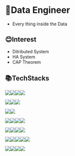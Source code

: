 # 🔧Data Engineer
- Every thing inside the Data

## 😊Interest
- Ditributed System
- HA System
- CAP Theorem
  
## 📚TechStacks
<img src="https://img.shields.io/badge/Java-ED8B00?style=for-the-badge&logo=openjdk&logoColor=white"><img src="https://img.shields.io/badge/Python-3776AB?style=for-the-badge&logo=Python&logoColor=white"><img src="https://img.shields.io/badge/Go-00ADD8?style=for-the-badge&logo=Go&logoColor=black"><img src="https://img.shields.io/badge/JS-F7DF1E?style=for-the-badge&logo=JavaScript&logoColor=black">

<img src="https://img.shields.io/badge/ElasticSerach-005571?style=for-the-badge&logo=ElasticSearch&logoColor=#005571"><img src="https://img.shields.io/badge/Kibana-005571?style=for-the-badge&logo=Kibana&logoColor=violet"><img src="https://img.shields.io/badge/Fluentd-0E83C8?style=for-the-badge&logo=Fluentd&logoColor=black">


<img src="https://img.shields.io/badge/Prometheus-E6522C?style=for-the-badge&logo=Prometheus&logoColor=black"><img src="https://img.shields.io/badge/Grafana-F46800?style=for-the-badge&logo=Grafana&logoColor=black">

<img src="https://img.shields.io/badge/Redis-DC382D?style=for-the-badge&logo=Redis&logoColor=black"><img src="https://img.shields.io/badge/MongoDB-47A248?style=for-the-badge&logo=MongoDB&logoColor=black"><img src="https://img.shields.io/badge/MySQL-4479A1?style=for-the-badge&logo=MySQL&logoColor=black"><img src="https://img.shields.io/badge/Oracle-F80000?style=for-the-badge&logo=Oracle&logoColor=black">

  <img src="https://img.shields.io/badge/Kafka-231F20?style=for-the-badge&logo=Apache Kafka&logoColor=white"><img src="https://img.shields.io/badge/Spark-E25A1C?style=for-the-badge&logo=Apache Spark&logoColor=black"><img src="https://img.shields.io/badge/Hadoop-66CCFF?style=for-the-badge&logo=ApacheHadoop&logoColor=black"><img src="https://img.shields.io/badge/Airflow-017CEE?style=for-the-badge&logo=Apache Airflow&logoColor=black">



  <img src="https://img.shields.io/badge/Linux-FCC624?style=for-the-badge&logo=Linux&logoColor=black"><img src="https://img.shields.io/badge/Ubuntu-E95420?style=for-the-badge&logo=Ubuntu&logoColor=black"><img src="https://img.shields.io/badge/Django-092E20?style=for-the-badge&logo=Django&logoColor=black"><img src="https://img.shields.io/badge/NGINX-009639?style=for-the-badge&logo=NGINX&logoColor=black"><img src="https://img.shields.io/badge/Gunicorn-499848?style=for-the-badge&logo=Gunicorn&logoColor=black">

<img src="https://img.shields.io/badge/Swagger-85EA2D?style=for-the-badge&logo=Swagger&logoColor=black"><img src="https://img.shields.io/badge/Docker-2496ED?style=for-the-badge&logo=Docker&logoColor=black"><img src="https://img.shields.io/badge/AWS EC2-FF9900?style=for-the-badge&logo=Amazon EC2&logoColor=black"><img src="https://img.shields.io/badge/Amazon API Gateway-FF4F8B?style=for-the-badge&logo=Amazon API Gateway&logoColor=black">


